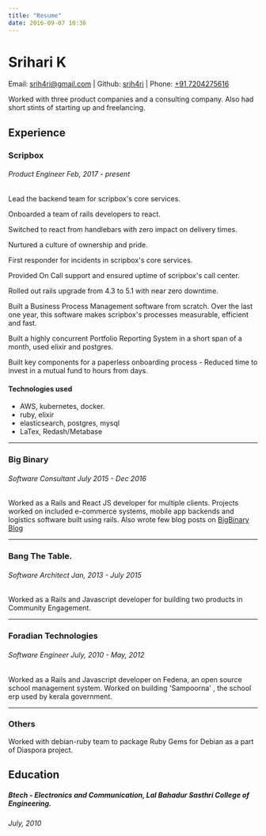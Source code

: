```yaml
---
title: "Resume"
date: 2016-09-07 10:36
---
```


# Srihari K

Email: [srih4ri@gmail.com](mailto:srih4ri@gmail.com) \| Github: [srih4ri](https://github.com/srih4ri) \| Phone: [+91 7204275616](tel:+917204275616)

Worked with three product companies and a consulting company. Also had short stints of starting up and freelancing.

## Experience

### Scripbox
######  Product Engineer Feb, 2017 - present

Lead the backend team for scripbox's core services.

Onboarded a team of rails developers to react.

Switched to react from handlebars with zero impact on delivery times.

Nurtured a culture of ownership and pride.

First responder for incidents in scripbox's core services.

Provided On Call support and ensured uptime of scripbox's call center.

Rolled out rails upgrade from 4.3 to 5.1 with near zero downtime.

Built a Business Process Management software from scratch. 
Over the last one year, this software makes scripbox's processes measurable, efficient and fast. 

Built a highly concurrent Portfolio Reporting System in a short span of a month, used elixir and postgres.

Built key components for a paperless onboarding process - Reduced time to invest in a mutual fund to hours from days. 

#### Technologies used
- AWS, kubernetes, docker.
- ruby, elixir
- elasticsearch, postgres, mysql
- LaTex, Redash/Metabase

---
### Big Binary

###### Software Consultant July 2015 - Dec 2016
Worked as a Rails and React JS developer for multiple clients. Projects worked on included e-commerce systems, mobile app backends and logistics software built using rails. Also wrote few blog posts on [BigBinary Blog](https://blog.bigbinary.com)

---
### Bang The Table.

###### Software Architect Jan, 2013 - July 2015
Worked as a Rails and Javascript developer for building two products in Community Engagement.

---
###  Foradian Technologies

###### Software Engineer July, 2010 - May, 2012
Worked as a Rails and Javascript developer on Fedena, an open source school management system. Worked on building 'Sampoorna' , the school erp used by kerala government.

---
### Others

Worked with debian-ruby team to package Ruby Gems for Debian as a part of Diaspora project.

## Education

##### Btech - Electronics and Communication, Lal Bahadur Sasthri College of Engineering.

###### July, 2010
